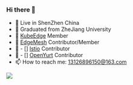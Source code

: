 ### Hi there 👋

<!--
**ZBoIsHere/ZBoIsHere** is a ✨ _special_ ✨ repository because its `README.md` (this file) appears on your GitHub profile.

Here are some ideas to get you started:

- 🔭 I’m currently working on ...
- 🌱 I’m currently learning ...
- 👯 I’m looking to collaborate on ...
- 🤔 I’m looking for help with ...
- 💬 Ask me about ...
- 📫 How to reach me: ...
- 😄 Pronouns: ...
- ⚡ Fun fact: ...
-->

- 🔭 Live in ShenZhen China
- 🌱 Graduated from ZheJiang University
- 👯 [KubeEdge](https://github.com/kubeedge/kubeedge) Member
- 👯 [EdgeMesh](https://github.com/kubeedge/edgemesh) Contributor/Member
- 👯 - [] [Istio](https://github.com/istio/istio) Contributor
- 👯 - [] [OpenYurt](https://github.com/openyurt.io/openyurt) Contributor
- 📫 How to reach me: 13126896150@163.com

![](https://github-readme-stats.vercel.app/api?username=ZBoIsHere&count_private=true)

